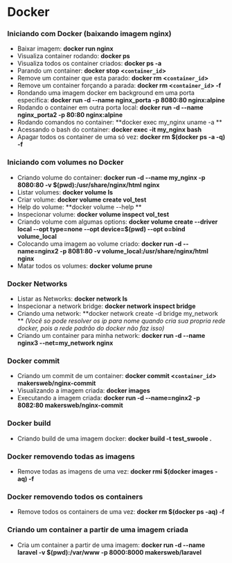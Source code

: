 # Docker

### Iniciando com Docker (baixando imagem nginx)
- Baixar imagem: **docker run nginx**
- Visualiza container rodando: **docker ps**
- Visualiza todos os container criados: **docker ps -a**
- Parando um container: **docker stop <`container_id`>**
- Remove um container que esta parado: **docker rm <`container_id`>** 
- Remove um container forçando a parada: **docker rm <`container_id`> -f**
-  Rondando uma imagem docker em background em uma porta especifica: **docker run -d --name nginx_porta -p 8080:80 nginx:alpine**
- Rodando o container em outra porta local: **docker run -d --name nginx_porta2 -p 80:80 nginx:alpine**
- Rodando comandos no container: **docker exec my_nginx uname -a **
- Acessando o bash do container: **docker exec -it my_nginx bash**
- Apagar todos os container de uma só vez: **docker rm $(docker ps -a -q) -f**

### Iniciando com volumes no Docker
- Criando volume do container: **docker run -d --name my_nginx -p 8080:80 -v $(pwd):/usr/share/nginx/html nginx**
- Listar volumes: **docker volume ls**
- Criar volume: **docker volume create vol_test**
- Help do volume: **docker volume --help **
- Inspecionar volume: **docker volume inspect vol_test**
- Criando volume com algumas options: **docker volume create --driver local --opt type=none --opt device=$(pwd) --opt o=bind volume_local**
- Colocando uma imagem ao volume criado: **docker run -d --name=nginx2 -p 8081:80 -v volume_local:/usr/share/nginx/html nginx**
- Matar todos os volumes: **docker volume prune**

### Docker Networks
- Listar as Networks: **docker network ls**
- Inspecionar a network bridge: **docker network inspect bridge**
- Criando uma network: **docker network create -d bridge my_network ** *(Você so pode resolver os ip para nome quando cria sua propria rede docker, pois a rede padrão do docker não faz isso)*
- Criando um container para minha network: **docker run -d --name nginx3 --net=my_network nginx**

### Docker commit
- Criando um commit de um container: **docker commit <`container_id`> makersweb/nginx-commit**
- Visualizando a imagem criada: **docker images**
- Executando a imagem criada: **docker run -d --name=nginx2 -p 8082:80 makersweb/nginx-commit**

### Docker build
- Criando build de uma imagem docker: **docker build -t test_swoole .**

### Docker removendo todas as imagens
- Remove todas as imagens de uma vez: **docker rmi $(docker images -aq) -f**

### Docker removendo todos os containers
- Remove todos os containers de uma vez: **docker rm $(docker ps -aq) -f**

### Criando um container a partir de uma imagem criada
- Cria um container a partir de uma imagem: **docker run -d --name laravel -v $(pwd):/var/www -p 8000:8000 makersweb/laravel**